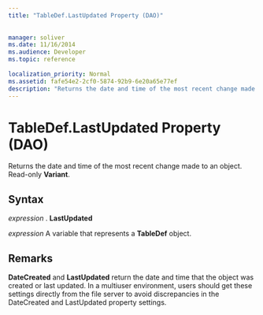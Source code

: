 ```yaml
---
title: "TableDef.LastUpdated Property (DAO)"
 
 
manager: soliver
ms.date: 11/16/2014
ms.audience: Developer
ms.topic: reference
  
localization_priority: Normal
ms.assetid: fafe54e2-2cf0-5874-92b9-6e20a65e77ef
description: "Returns the date and time of the most recent change made to an object. Read-only Variant ."
---
```


# TableDef.LastUpdated Property (DAO)

Returns the date and time of the most recent change made to an object. Read-only **Variant**. 
  
## Syntax

 *expression*  . **LastUpdated**
  
 *expression*  A variable that represents a **TableDef** object. 
  
## Remarks

 **DateCreated** and **LastUpdated** return the date and time that the object was created or last updated. In a multiuser environment, users should get these settings directly from the file server to avoid discrepancies in the DateCreated and LastUpdated property settings. 
  

